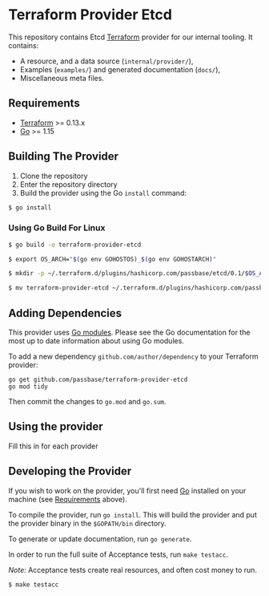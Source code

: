 # Terraform Provider Etcd

This repository contains Etcd [Terraform](https://www.terraform.io) provider for our internal tooling. It contains:

 - A resource, and a data source (`internal/provider/`),
 - Examples (`examples/`) and generated documentation (`docs/`),
 - Miscellaneous meta files.
 

## Requirements

-	[Terraform](https://www.terraform.io/downloads.html) >= 0.13.x
-	[Go](https://golang.org/doc/install) >= 1.15

## Building The Provider

1. Clone the repository
1. Enter the repository directory
1. Build the provider using the Go `install` command: 
```sh
$ go install
```
### Using Go Build For Linux
```sh
$ go build -o terraform-provider-etcd
```
```sh
$ export OS_ARCH="$(go env GOHOSTOS)_$(go env GOHOSTARCH)"
```
```sh
$ mkdir -p ~/.terraform.d/plugins/hashicorp.com/passbase/etcd/0.1/$OS_ARCH
```
```sh
$ mv terraform-provider-etcd ~/.terraform.d/plugins/hashicorp.com/passbase/etcd/0.1/$OS_ARCH
```

## Adding Dependencies

This provider uses [Go modules](https://github.com/golang/go/wiki/Modules).
Please see the Go documentation for the most up to date information about using Go modules.

To add a new dependency `github.com/author/dependency` to your Terraform provider:

```
go get github.com/passbase/terraform-provider-etcd
go mod tidy
```

Then commit the changes to `go.mod` and `go.sum`.

## Using the provider

Fill this in for each provider

## Developing the Provider

If you wish to work on the provider, you'll first need [Go](http://www.golang.org) installed on your machine (see [Requirements](#requirements) above).

To compile the provider, run `go install`. This will build the provider and put the provider binary in the `$GOPATH/bin` directory.

To generate or update documentation, run `go generate`.

In order to run the full suite of Acceptance tests, run `make testacc`.

*Note:* Acceptance tests create real resources, and often cost money to run.

```sh
$ make testacc
```
